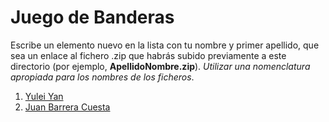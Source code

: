 Juego de Banderas
======

Escribe un elemento nuevo en la lista con tu nombre y primer apellido, que sea un enlace al fichero .zip que habrás subido previamente a este directorio (por ejemplo, **ApellidoNombre.zip**). *Utilizar una nomenclatura apropiada para los nombres de los ficheros*.

1. [Yulei Yan](https://github.com/franlu/Programacion-Moviles/blob/main/Tema1/Practicas/01_Banderas/YanYulei_JuegoBandera.zip)
2. [Juan Barrera Cuesta](https://github.com/franlu/Programacion-Moviles/blob/main/Tema1/Practicas/01_Banderas/JuanBarreraCuesta_JuegoBanderas.zip)
